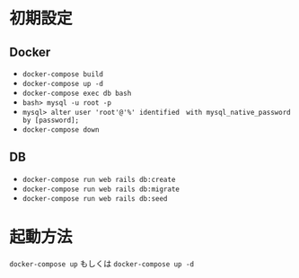 # 初期設定
## Docker
- `docker-compose build`
- `docker-compose up -d`
- `docker-compose exec db bash`
- `bash> mysql -u root -p`
- `mysql> alter user 'root'@'%' identified　with mysql_native_password by [password];`
- `docker-compose down`
## DB
- `docker-compose run web rails db:create`
- `docker-compose run web rails db:migrate`
- `docker-compose run web rails db:seed`

# 起動方法
`docker-compose up` もしくは `docker-compose up -d`